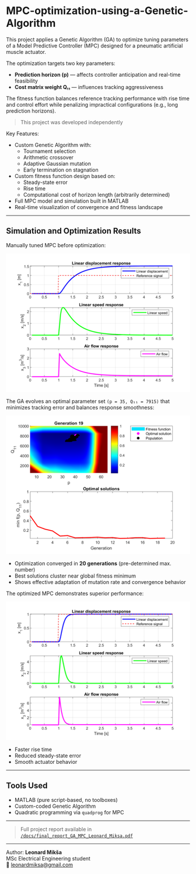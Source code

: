 # MPC-optimization-using-a-Genetic-Algorithm

This project applies a Genetic Algorithm (GA) to optimize tuning parameters of a Model Predictive Controller (MPC) designed for a pneumatic artificial muscle actuator.

The optimization targets two key parameters:
- **Prediction horizon (p)** — affects controller anticipation and real-time feasibility
- **Cost matrix weight Q₁₁** — influences tracking aggressiveness

The fitness function balances reference tracking performance with rise time and control effort while penalizing impractical configurations (e.g., long prediction horizons).

> This project was developed independently

Key Features:
- Custom Genetic Algorithm with:
  - Tournament selection
  - Arithmetic crossover
  - Adaptive Gaussian mutation
  - Early termination on stagnation
- Custom fitness function design based on:
  - Steady-state error
  - Rise time
  - Computational cost of horizon length (arbitrarily determined)
- Full MPC model and simulation built in MATLAB
- Real-time visualization of convergence and fitness landscape

---

## Simulation and Optimization Results

Manually tuned MPC before optimization:

![Initial MPC Response](initial_mpc_response.png)

The GA evolves an optimal parameter set `(p = 35, Q₁₁ = 7915)` that minimizes tracking error and balances response smoothness:

![GA Visualization](ga_visualization.png)

- Optimization converged in **20 generations** (pre-determined max. number)
- Best solutions cluster near global fitness minimum
- Shows effective adaptation of mutation rate and convergence behavior

The optimized MPC demonstrates superior performance:

![Final MPC Response](final_mpc_response.png)

- Faster rise time  
- Reduced steady-state error  
- Smooth actuator behavior

---

## Tools Used

- MATLAB (pure script-based, no toolboxes)
- Custom-coded Genetic Algorithm
- Quadratic programming via `quadprog` for MPC

---

> Full project report available in [`/docs/final_report_GA_MPC_Leonard_Miksa.pdf`](docs/final_report_GA_MPC_Leonard_Miksa.pdf)

---

Author:
**Leonard Mikša**  
MSc Electrical Engineering student  
📧 [leonardmiksa@gmail.com](mailto:leonardmiksa@gmail.com)
